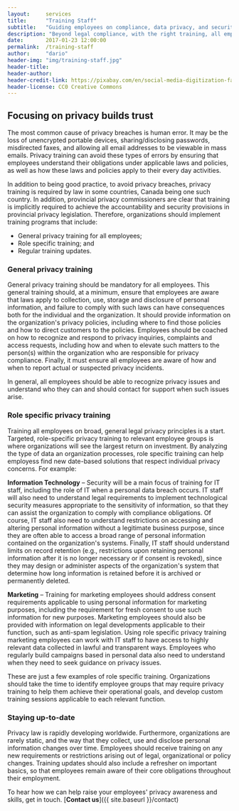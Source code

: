 ```yaml
---
layout:     services
title:      "Training Staff"
subtitle:   "Guiding employees on compliance, data privacy, and security."
description: "Beyond legal compliance, with the right training, all employees can demonstrate they value privacy, building trust with customers and business partners."
date:       2017-01-23 12:00:00
permalink:  /training-staff
author:     "dario"
header-img: "img/training-staff.jpg"
header-title:
header-author:
header-credit-link: https://pixabay.com/en/social-media-digitization-faces-2528410/
header-license: CC0 Creative Commons
---
```


## Focusing on privacy builds trust
The most common cause of privacy breaches is human error. It may be the loss of unencrypted portable devices, sharing/disclosing passwords, misdirected faxes, and allowing all email addresses to be viewable in mass emails. Privacy training can avoid these types of errors by ensuring that employees understand their obligations under applicable laws and policies, as well as how these laws and policies apply to their every day activities.

In addition to being good practice, to avoid privacy breaches, privacy training is required by law in some countries, Canada being one such country. In addition, provincial privacy commissioners are clear that training is implicitly required to achieve the accountability and security provisions in provincial privacy legislation. Therefore, organizations should implement training programs that include: 

- General privacy training for all employees;
- Role specific training; and 
- Regular training updates.

### General privacy training  
General privacy training should be mandatory for all employees. This general training should, at a minimum, ensure that employees are aware that laws apply to collection, use, storage and disclosure of personal information, and failure to comply with such laws can have consequences both for the individual and the organization. It should provide information on the organization's privacy policies, including where to find those policies and how to direct customers to the policies. Employees should be coached on how to recognize and respond to privacy inquiries, complaints and access requests, including how and when to elevate such matters to the person(s) within the organization who are responsible for privacy compliance. Finally, it must ensure all employees are aware of how and when to report actual or suspected privacy incidents.

In general, all employees should be able to recognize privacy issues and understand who they can and should contact for support when such issues arise.

### Role specific privacy training  
Training all employees on broad, general legal privacy principles is a start. Targeted, role-specific privacy training to relevant employee groups is where organizations will see the largest return on investment. By analyzing the type of data an organization processes, role specific training can help employess find new date-based solutions that respect individual privacy concerns.  For example:

**Information Technology** – Security will be a main focus of training for IT staff, including the role of IT when a personal data breach occurs. IT staff will also need to understand legal requirements to implement technological security measures appropriate to the sensitivity of information, so that they can assist the organization to comply with compliance obligations. Of course, IT staff also need to understand restrictions on accessing and altering personal information without a legitimate business purpose, since they are often able to access a broad range of personal information contained on the organization's systems. Finally, IT staff should understand limits on record retention (e.g., restrictions upon retaining personal information after it is no longer necessary or if consent is revoked), since they may design or administer aspects of the organization's system that determine how long information is retained before it is archived or permanently deleted.

**Marketing** – Training for marketing employees should address consent requirements applicable to using personal information for marketing purposes, including the requirement for fresh consent to use such information for new purposes. Marketing employees should also be provided with information on legal developments applicable to their function, such as anti-spam legislation. Using role specific privacy training marketing employees can work with IT staff to have access to highly relevant data collected in lawful and transparent ways. Employees who regularly build campaigns based in personal data also need to understand when they need to seek guidance on privacy issues.

These are just a few examples of role specific training. Organizations should take the time to identify employee groups that may require privacy training to help them achieve their operational goals, and develop custom training sessions applicable to each relevant function.

### Staying up-to-date 
Privacy law is rapidly developing worldwide. Furthermore, organizations are rarely static, and the way that they collect, use and disclose personal information changes over time. Employees should receive training on any new requirements or restrictions arising out of legal, organizational or policy changes. Training updates should also include a refresher on important basics, so that employees remain aware of their core obligations throughout their employment.

To hear how we can help raise your employees' privacy awareness and skills, get in touch. [**Contact us**]({{ site.baseurl }}/contact)
